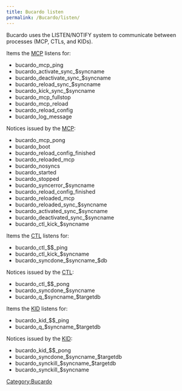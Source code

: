 ```yaml
---
title: Bucardo listen
permalink: /Bucardo/listen/
---
```


Bucardo uses the LISTEN/NOTIFY system to communicate between processes (MCP, CTLs, and KIDs).

Items the [MCP](/MCP "wikilink") listens for:

-   bucardo_mcp_ping
-   bucardo_activate_sync_\$syncname
-   bucardo_deactivate_sync_\$syncname
-   bucardo_reload_sync_\$syncname
-   bucardo_kick_sync_\$syncname
-   bucardo_mcp_fullstop
-   bucardo_mcp_reload
-   bucardo_reload_config
-   bucardo_log_message

Notices issued by the [MCP](/MCP "wikilink"):

-   bucardo_mcp_pong
-   bucardo_boot
-   bucardo_reload_config_finished
-   bucardo_reloaded_mcp
-   bucardo_nosyncs
-   bucardo_started
-   bucardo_stopped
-   bucardo_syncerror_\$syncname
-   bucardo_reload_config_finished
-   bucardo_reloaded_mcp
-   bucardo_reloaded_sync_\$syncname
-   bucardo_activated_sync_\$syncname
-   bucardo_deactivated_sync_\$syncname
-   bucardo_ctl_kick_\$syncname

Items the [CTL](/CTL "wikilink") listens for:

-   bucardo_ctl_\$\$_ping
-   bucardo_ctl_kick_\$syncname
-   bucardo_syncdone_\$syncname_\$db

Notices issued by the [CTL](/CTL "wikilink"):

-   bucardo_ctl_\$\$_pong
-   bucardo_syncdone_\$syncname
-   bucardo_q_\$syncname_\$targetdb

Items the [KID](/KID "wikilink") listens for:

-   bucardo_kid_\$\$_ping
-   bucardo_q_\$syncname_\$targetdb

Notices issued by the [KID](/KID "wikilink"):

-   bucardo_kid_\$\$_pong
-   bucardo_syncdone_\$syncname_\$targetdb
-   bucardo_synckill_\$syncname_\$targetdb
-   bucardo_synckill_\$syncname

[Category:Bucardo](/Category:Bucardo "wikilink")
